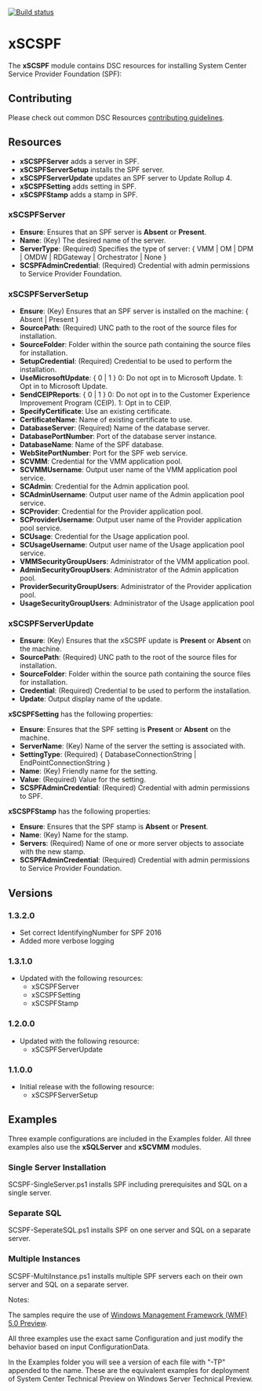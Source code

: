 [![Build status](https://ci.appveyor.com/api/projects/status/05um9vwey5h64bed/branch/master?svg=true)](https://ci.appveyor.com/project/PowerShell/xscspf/branch/master)

# xSCSPF

The **xSCSPF** module contains DSC resources for installing System Center Service Provider Foundation (SPF):

## Contributing
Please check out common DSC Resources [contributing guidelines](https://github.com/PowerShell/DscResource.Kit/blob/master/CONTRIBUTING.md).


## Resources

* **xSCSPFServer** adds a server in SPF.
* **xSCSPFServerSetup** installs the SPF server.
* **xSCSPFServerUpdate** updates an SPF server to Update Rollup 4.
* **xSCSPFSetting** adds setting in SPF.
* **xSCSPFStamp** adds a stamp in SPF.

### xSCSPFServer

* **Ensure**: Ensures that an SPF server is **Absent** or **Present**.
* **Name**: (Key) The desired name of the server.
* **ServerType**: (Required) Specifies the type of server: { VMM | OM | DPM | OMDW | RDGateway | Orchestrator | None }
* **SCSPFAdminCredential**: (Required) Credential with admin permissions to Service Provider Foundation.

### xSCSPFServerSetup

* **Ensure**: (Key) Ensures that an SPF server is installed on the machine: { Absent | Present }
* **SourcePath**: (Required) UNC path to the root of the source files for installation.
* **SourceFolder**: Folder within the source path containing the source files for installation.
* **SetupCredential**: (Required) Credential to be used to perform the installation.
* **UseMicrosoftUpdate**: { 0 | 1 }
0: Do not opt in to Microsoft Update.
1: Opt in to Microsoft Update.
* **SendCEIPReports**: { 0 | 1 }
0: Do not opt in to the Customer Experience Improvement Program (CEIP).
1: Opt in to CEIP.
* **SpecifyCertificate**: Use an existing certificate.
* **CertificateName**: Name of existing certificate to use.
* **DatabaseServer**: (Required) Name of the database server.
* **DatabasePortNumber**: Port of the database server instance.
* **DatabaseName**: Name of the SPF database.
* **WebSitePortNumber**: Port for the SPF web service.
* **SCVMM**: Credential for the VMM application pool.
* **SCVMMUsername**: Output user name of the VMM application pool service.
* **SCAdmin**: Credential for the Admin application pool.
* **SCAdminUsername**: Output user name of the Admin application pool service.
* **SCProvider**: Credential for the Provider application pool.
* **SCProviderUsername**: Output user name of the Provider application pool service.
* **SCUsage**: Credential for the Usage application pool.
* **SCUsageUsername**: Output user name of the Usage application pool service.
* **VMMSecurityGroupUsers**: Administrator of the VMM application pool.
* **AdminSecurityGroupUsers**: Administrator of the Admin application pool.
* **ProviderSecurityGroupUsers**: Administrator of the Provider application pool.
* **UsageSecurityGroupUsers**: Administrator of the Usage application pool

### xSCSPFServerUpdate

* **Ensure**: (Key) Ensures that the xSCSPF update is **Present** or **Absent** on the machine.
* **SourcePath**: (Required) UNC path to the root of the source files for installation.
* **SourceFolder**: Folder within the source path containing the source files for installation.
* **Credential**: (Required) Credential to be used to perform the installation.
* **Update**: Output display name of the update.

**xSCSPFSetting** has the following properties:

* **Ensure**: Ensures that the SPF setting is **Present** or **Absent** on the machine.
* **ServerName**: (Key) Name of the server the setting is associated with.
* **SettingType**: (Required) { DatabaseConnectionString | EndPointConnectionString }
* **Name**: (Key) Friendly name for the setting.
* **Value**: (Required) Value for the setting.
* **SCSPFAdminCredential**: (Required) Credential with admin permissions to SPF.

**xSCSPFStamp** has the following properties:

* **Ensure**: Ensures that the SPF stamp is **Absent** or **Present**.
* **Name**: (Key) Name for the stamp.
* **Servers**: (Required) Name of one or more server objects to associate with the new stamp.
* **SCSPFAdminCredential**: (Required) Credential with admin permissions to Service Provider Foundation.


## Versions

### 1.3.2.0

* Set correct IdentifyingNumber for SPF 2016
* Added more verbose logging

### 1.3.1.0

* Updated with the following resources:
    - xSCSPFServer
    - xSCSPFSetting
    - xSCSPFStamp

### 1.2.0.0

* Updated with the following resource:
    - xSCSPFServerUpdate

### 1.1.0.0

* Initial release with the following resource:
    - xSCSPFServerSetup

## Examples

Three example configurations are included in the Examples folder.
All three examples also use the **xSQLServer** and **xSCVMM** modules.

### Single Server Installation

SCSPF-SingleServer.ps1 installs SPF including prerequisites and SQL on a single server.

### Separate SQL

SCSPF-SeperateSQL.ps1 installs SPF on one server and SQL on a separate server.

### Multiple Instances
SCSPF-MultiInstance.ps1 installs multiple SPF servers each on their own server and SQL on a separate server.

Notes:

The samples require the use of [Windows Management Framework (WMF) 5.0 Preview](http://go.microsoft.com/fwlink/?LinkId=398175).

All three examples use the exact same Configuration and just modify the behavior based on input ConfigurationData.

In the Examples folder you will see a version of each file with "-TP" appended to the name.
These are the equivalent examples for deployment of System Center Technical Preview on Windows Server Technical Preview.
